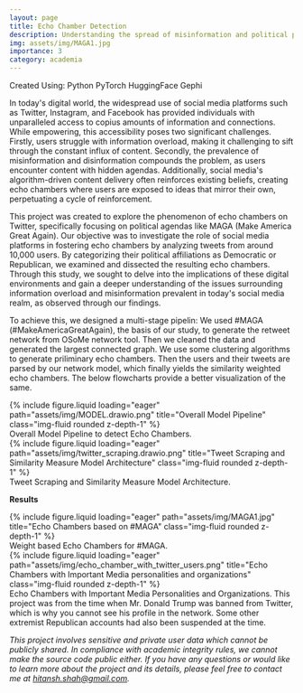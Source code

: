 ```yaml
---
layout: page
title: Echo Chamber Detection
description: Understanding the spread of misinformation and political polarization in social media.
img: assets/img/MAGA1.jpg
importance: 3
category: academia
---
```

Created Using: <span class="badge" style="background-color: var(--global-theme-color); border-color: var(--global-theme-color) !important">Python</span> <span class="badge" style="background-color: var(--global-theme-color); border-color: var(--global-theme-color) !important">PyTorch</span> <span class="badge" style="background-color: var(--global-theme-color); border-color: var(--global-theme-color) !important">HuggingFace</span> <span class="badge" style="background-color: var(--global-theme-color); border-color: var(--global-theme-color) !important">Gephi</span>

In today's digital world, the widespread use of social media platforms such as Twitter, Instagram, and Facebook has provided individuals with unparalleled access to copius amounts of information and connections. While empowering, this accessibility poses two significant challenges. Firstly, users struggle with information overload, making it challenging to sift through the constant influx of content. Secondly, the prevalence of misinformation and disinformation compounds the problem, as users encounter content with hidden agendas. Additionally, social media's algorithm-driven content delivery often reinforces existing beliefs, creating echo chambers where users are exposed to ideas that mirror their own, perpetuating a cycle of reinforcement.

This project was created to explore the phenomenon of echo chambers on Twitter, specifically focusing on political agendas like MAGA (Make America Great Again). Our objective was to investigate the role of social media platforms in fostering echo chambers by analyzing tweets from around 10,000 users. By categorizing their political affiliations as Democratic or Republican, we examined and dissected the resulting echo chambers. Through this study, we sought to delve into the implications of these digital environments and gain a deeper understanding of the issues surrounding information overload and misinformation prevalent in today's social media realm, as observed through our findings.

To achieve this, we designed a multi-stage pipelin: We used #MAGA (#MakeAmericaGreatAgain), the basis of our study, to generate the retweet network from OSoMe network tool. Then we cleaned the data and generated the largest connected graph. We use some clustering algorithms to generate priliminary echo chambers. Then the users and their tweets are parsed by our network model, which finally yields the similarity weighted echo chambers. The below flowcharts provide a better visualization of the same.

<div class="row">
    <div class="col-sm mt-3 mt-md-0">
        {% include figure.liquid loading="eager" path="assets/img/MODEL.drawio.png" title="Overall Model Pipeline" class="img-fluid rounded z-depth-1" %}
    </div>
</div>
<div class="caption">
    Overall Model Pipeline to detect Echo Chambers.
</div>

<div class="row">
    <div class="col-sm mt-3 mt-md-0">
        {% include figure.liquid loading="eager" path="assets/img/twitter_scraping.drawio.png" title="Tweet Scraping and Similarity Measure Model Architecture" class="img-fluid rounded z-depth-1" %}
    </div>
</div>
<div class="caption">
    Tweet Scraping and Similarity Measure Model Architecture.
</div>

<strong>Results</strong>
<div class="row">
    <div class="col-sm mt-3 mt-md-0">
        {% include figure.liquid loading="eager" path="assets/img/MAGA1.jpg" title="Echo Chambers based on #MAGA" class="img-fluid rounded z-depth-1" %}
    </div>
</div>
<div class="caption">
    Weight based Echo Chambers for #MAGA.
</div>

<div class="row">
    <div class="col-sm mt-3 mt-md-0">
        {% include figure.liquid loading="eager" path="assets/img/echo_chamber_with_twitter_users.png" title="Echo Chambers with Important Media personalities and organizations" class="img-fluid rounded z-depth-1" %}
    </div>
</div>
<div class="caption">
    Echo Chambers with Important Media Personalities and Organizations. This project was from the time when Mr. Donald Trump was banned from Twitter, which is why you cannot see his profile in the network. Some other extremist Republican accounts had also been suspended at the time. 
</div>

<i>This project involves sensitive and private user data which cannot be publicly shared. In compliance with academic integrity rules, we cannot make the source code public either. If you have any questions or would like to learn more about the project and its details, please feel free to contact me at <a href="mailto:hitansh.shah@gmail.com">hitansh.shah@gmail.com</a>.</i>